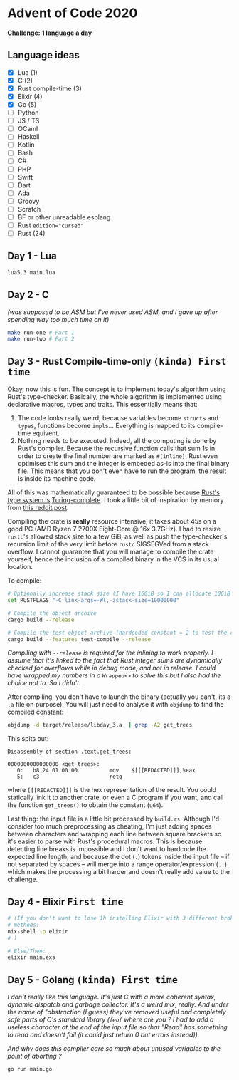 # Advent of Code 2020

**Challenge: 1 language a day**

## Language ideas

  * [x] Lua (1)
  * [x] C (2)
  * [x] Rust compile-time (3)
  * [x] Elixir (4)
  * [x] Go (5)
  * [ ] Python
  * [ ] JS / TS
  * [ ] OCaml
  * [ ] Haskell
  * [ ] Kotlin
  * [ ] Bash
  * [ ] C#
  * [ ] PHP
  * [ ] Swift
  * [ ] Dart
  * [ ] Ada
  * [ ] Groovy
  * [ ] Scratch
  * [ ] BF or other unreadable esolang
  * [ ] Rust `edition="cursed"`
  * [ ] Rust (24)

## Day 1 - Lua

```bash
lua5.3 main.lua
```

## Day 2 - C
_(was supposed to be ASM but I've never used ASM, and I gave up after spending way too much time on it)_

```bash
make run-one # Part 1
make run-two # Part 2
```

## Day 3 - Rust Compile-time-only <kbd>(kinda) First time</kbd>

Okay, now this is fun. The concept is to implement today's algorithm using Rust's type-checker. Basically, the whole algorithm is implemented using declarative macros, types and traits. This essentially means that:

  1. The code looks really weird, because variables become `struct`s and `type`s, functions become `impl`s... Everything is mapped to its compile-time equivent.
  2. Nothing needs to be executed. Indeed, all the computing is done by Rust's compiler. Because the recursive function calls that sum 1s in order to create the final number are marked as `#[inline]`, Rust even optimises this sum and the integer is embeded as-is into the final binary file. This means that you don't even have to run the program, the result is inside its machine code.

All of this was mathematically guaranteed to be possible because [Rust's type system is](https://sdleffler.github.io/RustTypeSystemTuringComplete/) [Turing-complete](https://en.wikipedia.org/wiki/Turing_completeness). I took a little bit of inspiration by memory from [this reddit post](https://www.reddit.com/r/rust/comments/j9nnpv/proving_that_1_1_2_in_rust/).

Compiling the crate is **really** resource intensive, it takes about 45s on a good PC (AMD Ryzen 7 2700X Eight-Core @ 16x 3.7GHz). I had to resize `rustc`'s allowed stack size to a few GiB, as well as push the type-checker's recursion limit of the very limit before `rustc` SIGSEGVed from a stack overflow. I cannot guarantee that you will manage to compile the crate yourself, hence the inclusion of a compiled binary in the VCS in its usual location.

To compile:
```bash
# Optionally increase stack size (I have 16GiB so I can allocate 10GiB without problems)
set RUSTFLAGS "-C link-args=-Wl,-zstack-size=10000000"

# Compile the object archive
cargo build --release

# Compile the test object archive (hardcoded constant = 2 to test the compilation)
cargo build --features test-compile --release
```

_Compiling with `--release` is required for the inlining to work properly. I assume that it's linked to the fact that Rust integer sums are dynamically checked for overflows while in debug mode, and not in release. I could have wrapped my numbers in a `Wrapped<>` to solve this but I also had the choice not to. So I didn't._

After compiling, you don't have to launch the binary (actually you can't, its a `.a` file on purpose). You will just need to analyse it with `objdump` to find the compiled constant:

```bash
objdump -d target/release/libday_3.a  | grep -A2 get_trees
```

This spits out:

```
Disassembly of section .text.get_trees:

0000000000000000 <get_trees>:
   0:   b8 24 01 00 00          mov    $[[[REDACTED]]],%eax
   5:   c3                      retq
```

where `[[[REDACTED]]]` is the hex representation of the result. You could statically link it to another crate, or even a C program if you want, and call the function `get_trees()` to obtain the constant (`u64`).

Last thing: the input file is a little bit processed by `build.rs`. Although I'd consider too much preprocessing as cheating, I'm just adding spaces between characters and wrapping each line between square brackets so it's easier to parse with Rust's procedural macros. This is because detecting line breaks is impossible and I don't want to hardcode the expected line length, and because the dot (`.`) tokens inside the input file – if not separated by spaces – will merge into a range operator/expression (`..`) which makes the processing a bit harder and doesn't really add value to the challenge.

## Day 4 - Elixir <kbd>First time</kbd>

```bash
# (If you don't want to lose 1h installing Elixir with 3 different broken
# methods:
nix-shell -p elixir
# )

# Else/Then:
elixir main.exs
```

## Day 5 - Golang <kbd>(kinda) First time</kbd>

_I don't really like this language. It's just C with a more coherent syntax, dynamic dispatch and garbage collector. It's a weird mix, really. And under the name of "abstraction (I guess) they've removed useful and completely safe parts of C's standard library (`feof` where are you ? I had to add a useless character at the end of the input file so that "Read" has something to read and doesn't fail (it could just return 0 but errors instead))._

_And why does this compiler care so much about unused variables to the point of aborting ?_

```
go run main.go
```
